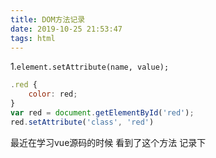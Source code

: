 ```yaml
---
title: DOM方法记录
date: 2019-10-25 21:53:47
tags: html
---
```


<!-- more -->
1.`element.setAttribute(name, value);`
```js
.red {
    color: red;
}
var red = document.getElementById('red');
red.setAttribute('class', 'red')
```
最近在学习vue源码的时候 看到了这个方法 记录下